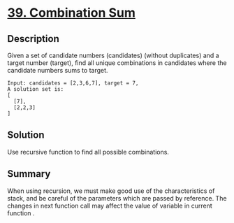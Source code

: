 # [39. Combination Sum](https://leetcode.com/problems/combination-sum/)

## Description

Given a set of candidate numbers (candidates) (without duplicates) and a target number (target), find all unique combinations in candidates where the candidate numbers sums to target.

```example
Input: candidates = [2,3,6,7], target = 7,
A solution set is:
[
  [7],
  [2,2,3]
]
```

## Solution
Use recursive function to find all possible combinations.

## Summary
When using recursion, we must make good use of the characteristics of stack, and be careful of the parameters which are passed by reference. The changes in next function call may affect the value of variable in current function .
